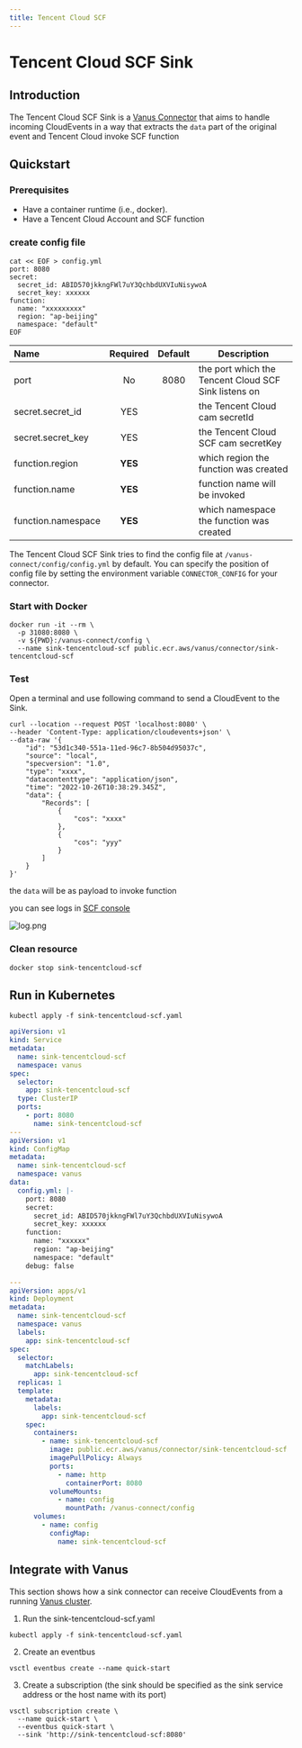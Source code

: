```yaml
---
title: Tencent Cloud SCF
---
```


# Tencent Cloud SCF Sink

## Introduction

The Tencent Cloud SCF Sink is a [Vanus Connector][vc] that aims to handle incoming CloudEvents in a way that extracts
the `data` part of the original event and Tencent Cloud invoke SCF function

## Quickstart

### Prerequisites

- Have a container runtime (i.e., docker).
- Have a Tencent Cloud Account and SCF function

### create config file

```shell
cat << EOF > config.yml
port: 8080
secret:
  secret_id: ABID570jkkngFWl7uY3QchbdUXVIuNisywoA
  secret_key: xxxxxx
function:
  name: "xxxxxxxxx"
  region: "ap-beijing"
  namespace: "default"
EOF
```

| Name               | Required | Default | Description                                          |
|:-------------------|:--------:|:-------:|------------------------------------------------------|
| port               |    No    |  8080   | the port which the Tencent Cloud SCF Sink listens on |
| secret.secret_id   |   YES    |         | the Tencent Cloud cam secretId                       |
| secret.secret_key  |   YES    |         | the Tencent Cloud SCF cam secretKey                  |
| function.region    | **YES**  |         | which region the function was created                |
| function.name      | **YES**  |         | function name will be invoked                        |
| function.namespace | **YES**  |         | which namespace the function was created             |

The Tencent Cloud SCF Sink tries to find the config file at `/vanus-connect/config/config.yml` by default. You can
specify the position of config file by setting the environment variable `CONNECTOR_CONFIG` for your connector.

### Start with Docker

```shell
docker run -it --rm \
  -p 31080:8080 \
  -v ${PWD}:/vanus-connect/config \
  --name sink-tencentcloud-scf public.ecr.aws/vanus/connector/sink-tencentcloud-scf
```

### Test

Open a terminal and use following command to send a CloudEvent to the Sink.

```shell
curl --location --request POST 'localhost:8080' \
--header 'Content-Type: application/cloudevents+json' \
--data-raw '{
    "id": "53d1c340-551a-11ed-96c7-8b504d95037c",
    "source": "local",
    "specversion": "1.0",
    "type": "xxxx",
    "datacontenttype": "application/json",
    "time": "2022-10-26T10:38:29.345Z",
    "data": {
        "Records": [
            {
                "cos": "xxxx"
            },
            {
                "cos": "yyy"
            }
        ]
    }
}'
```

the `data` will be as payload to invoke function

you can see logs in [SCF console](https://console.cloud.tencent.com/scf)

![log.png](https://github.com/vanus-labs/vanus-connect/blob/main/connectors/sink-tencentcloud-scf/scf-log.png?raw=true)

### Clean resource

```shell
docker stop sink-tencentcloud-scf
```

## Run in Kubernetes

```shell
kubectl apply -f sink-tencentcloud-scf.yaml
```

```yml
apiVersion: v1
kind: Service
metadata:
  name: sink-tencentcloud-scf
  namespace: vanus
spec:
  selector:
    app: sink-tencentcloud-scf
  type: ClusterIP
  ports:
    - port: 8080
      name: sink-tencentcloud-scf
---
apiVersion: v1
kind: ConfigMap
metadata:
  name: sink-tencentcloud-scf
  namespace: vanus
data:
  config.yml: |-
    port: 8080
    secret:
      secret_id: ABID570jkkngFWl7uY3QchbdUXVIuNisywoA
      secret_key: xxxxxx
    function:
      name: "xxxxxx"
      region: "ap-beijing"
      namespace: "default"
    debug: false

---
apiVersion: apps/v1
kind: Deployment
metadata:
  name: sink-tencentcloud-scf
  namespace: vanus
  labels:
    app: sink-tencentcloud-scf
spec:
  selector:
    matchLabels:
      app: sink-tencentcloud-scf
  replicas: 1
  template:
    metadata:
      labels:
        app: sink-tencentcloud-scf
    spec:
      containers:
        - name: sink-tencentcloud-scf
          image: public.ecr.aws/vanus/connector/sink-tencentcloud-scf
          imagePullPolicy: Always
          ports:
            - name: http
              containerPort: 8080
          volumeMounts:
            - name: config
              mountPath: /vanus-connect/config
      volumes:
        - name: config
          configMap:
            name: sink-tencentcloud-scf
```

## Integrate with Vanus

This section shows how a sink connector can receive CloudEvents from a
running [Vanus cluster](https://github.com/vanus-labs/vanus).

1. Run the sink-tencentcloud-scf.yaml

```shell
kubectl apply -f sink-tencentcloud-scf.yaml
```

2. Create an eventbus

```shell
vsctl eventbus create --name quick-start
```

3. Create a subscription (the sink should be specified as the sink service address or the host name with its port)

```shell
vsctl subscription create \
  --name quick-start \
  --eventbus quick-start \
  --sink 'http://sink-tencentcloud-scf:8080'
```

[vc]: https://docs.vanus.ai/introduction/concepts#vanus-connect
